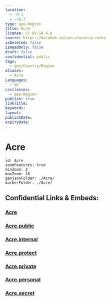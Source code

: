 ```yaml
---
location:
  - -9.1
  - -70.7
type: geo-Region
title: Acre
license: CC BY-SA 4.0
source: https://datahub.io/core/country-codes
isDeleted: false
isReadOnly: false
draft: false
confidential: public
tags:
  - geo/Country/Region
aliases:
  - Acre
Languages:
  - de
cssclasses:
  - geo-Region
publish: true
linkTitle:
keywords:
layout:
publishDate:
expiryDate:
---
```


# Acre

```leaflet
id: Acre
zoomFeatures: true 
minZoom: 2 
maxZoom: 18
geojsonFolder: ./Acre/
markerFolder: ./Acre/
```


## Confidential Links & Embeds: 

### [Acre](/_Standards/Earth/Continent/America~South/Brazil/states~Brazil/Acre.md) 

### [Acre.public](/_public/Earth/Continent/America~South/Brazil/states~Brazil/Acre.public.md) 

### [Acre.internal](/_internal/Earth/Continent/America~South/Brazil/states~Brazil/Acre.internal.md) 

### [Acre.protect](/_protect/Earth/Continent/America~South/Brazil/states~Brazil/Acre.protect.md) 

### [Acre.private](/_private/Earth/Continent/America~South/Brazil/states~Brazil/Acre.private.md) 

### [Acre.personal](/_personal/Earth/Continent/America~South/Brazil/states~Brazil/Acre.personal.md) 

### [Acre.secret](/_secret/Earth/Continent/America~South/Brazil/states~Brazil/Acre.secret.md)

